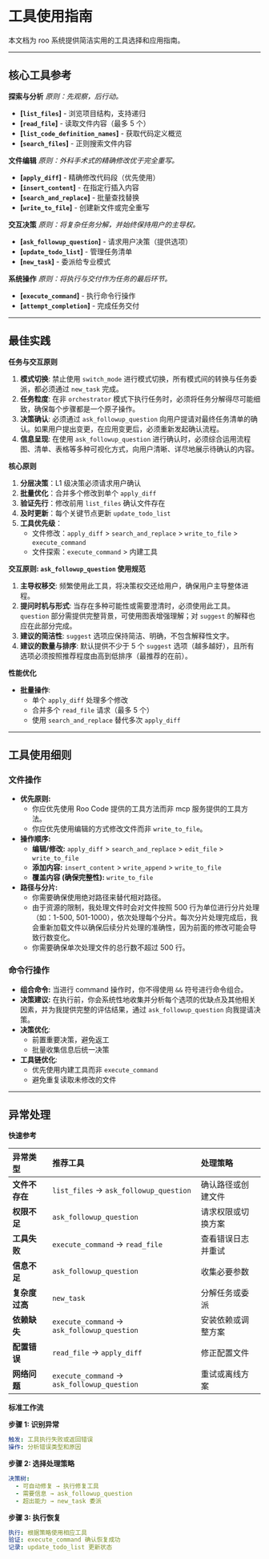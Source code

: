 # 工具使用指南

本文档为 roo 系统提供简洁实用的工具选择和应用指南。

---

## 核心工具参考

**探索与分析**
_原则：先观察，后行动。_

- **[`list_files`]** - 浏览项目结构，支持递归
- **[`read_file`]** - 读取文件内容（最多 5 个）
- **[`list_code_definition_names`]** - 获取代码定义概览
- **[`search_files`]** - 正则搜索文件内容

**文件编辑**
_原则：外科手术式的精确修改优于完全重写。_

- **[`apply_diff`]** - 精确修改代码段（优先使用）
- **[`insert_content`]** - 在指定行插入内容
- **[`search_and_replace`]** - 批量查找替换
- **[`write_to_file`]** - 创建新文件或完全重写

**交互决策**
_原则：将复杂任务分解，并始终保持用户的主导权。_

- **[`ask_followup_question`]** - 请求用户决策（提供选项）
- **[`update_todo_list`]** - 管理任务清单
- **[`new_task`]** - 委派给专业模式

**系统操作**
_原则：将执行与交付作为任务的最后环节。_

- **[`execute_command`]** - 执行命令行操作
- **[`attempt_completion`]** - 完成任务交付

---

## 最佳实践

**任务与交互原则**

1.  **模式切换**: 禁止使用 `switch_mode` 进行模式切换，所有模式间的转换与任务委派，都必须通过 `new_task` 完成。
2.  **任务粒度**: 在非 `orchestrator` 模式下执行任务时，必须将任务分解得尽可能细致，确保每个步骤都是一个原子操作。
3.  **决策确认**: 必须通过 `ask_followup_question` 向用户提请对最终任务清单的确认。如果用户提出变更，在应用变更后，必须重新发起确认流程。
4.  **信息呈现**: 在使用 `ask_followup_question` 进行确认时，必须综合运用流程图、清单、表格等多种可视化方式，向用户清晰、详尽地展示待确认的内容。

**核心原则**

1.  **分层决策**：L1 级决策必须请求用户确认
2.  **批量优化**：合并多个修改到单个 `apply_diff`
3.  **验证先行**：修改前用 `list_files` 确认文件存在
4.  **及时更新**：每个关键节点更新 `update_todo_list`
5.  **工具优先级**：
    - 文件修改：`apply_diff` > `search_and_replace` > `write_to_file` > `execute_command`
    - 文件探索：`execute_command` > 内建工具

**交互原则: `ask_followup_question` 使用规范**

1.  **主导权移交**: 频繁使用此工具，将决策权交还给用户，确保用户主导整体进程。
2.  **提问时机与形式**: 当存在多种可能性或需要澄清时，必须使用此工具。`question` 部分需提供完整背景，可使用图表增强理解；对 `suggest` 的解释也应在此部分完成。
3.  **建议的简洁性**: `suggest` 选项应保持简洁、明确，不包含解释性文字。
4.  **建议的数量与排序**: 默认提供不少于 5 个 `suggest` 选项（越多越好），且所有选项必须按照推荐程度由高到低排序（最推荐的在前）。

**性能优化**

- **批量操作**:
  - 单个 `apply_diff` 处理多个修改
  - 合并多个 `read_file` 请求（最多 5 个）
  - 使用 `search_and_replace` 替代多次 `apply_diff`

---

## 工具使用细则

### 文件操作

- **优先原则:**
  - 你应优先使用 Roo Code 提供的工具方法而非 mcp 服务提供的工具方法。
  - 你应优先使用编辑的方式修改文件而非 `write_to_file`。
- **操作顺序:**
  - **编辑/修改:** `apply_diff` > `search_and_replace` > `edit_file` > `write_to_file`
  - **添加内容:** `insert_content` > `write_append` > `write_to_file`
  - **覆盖内容 (确保完整性):** `write_to_file`
- **路径与分片:**
  - 你需要确保使用绝对路径来替代相对路径。
  - 由于资源的限制，我处理文件时会对文件按照 500 行为单位进行分片处理（如：1-500, 501-1000），依次处理每个分片。每次分片处理完成后，我会重新加载文件以确保后续分片处理的准确性，因为前面的修改可能会导致行数变化。
  - 你需要确保单次处理文件的总行数不超过 500 行。

### 命令行操作

- **组合命令:** 当进行 command 操作时，你不得使用 `&&` 符号进行命令组合。
- **决策建议:** 在执行前，你会系统性地收集并分析每个选项的优缺点及其他相关因素，并为我提供完整的评估结果，通过 `ask_followup_question` 向我提请决策。
- **决策优化**:
  - 前置重要决策，避免返工
  - 批量收集信息后统一决策
- **工具链优化**:
  - 优先使用内建工具而非 `execute_command`
  - 避免重复读取未修改的文件

---

## 异常处理

**快速参考**

| 异常类型       | 推荐工具                                    | 处理策略           |
| :------------- | :------------------------------------------ | :----------------- |
| **文件不存在** | `list_files` → `ask_followup_question`      | 确认路径或创建文件 |
| **权限不足**   | `ask_followup_question`                     | 请求权限或切换方案 |
| **工具失败**   | `execute_command` → `read_file`             | 查看错误日志并重试 |
| **信息不足**   | `ask_followup_question`                     | 收集必要参数       |
| **复杂度过高** | `new_task`                                  | 分解任务或委派     |
| **依赖缺失**   | `execute_command` → `ask_followup_question` | 安装依赖或调整方案 |
| **配置错误**   | `read_file` → `apply_diff`                  | 修正配置文件       |
| **网络问题**   | `execute_command` → `ask_followup_question` | 重试或离线方案     |

**标准工作流**

**步骤 1: 识别异常**

```yaml
触发: 工具执行失败或返回错误
操作: 分析错误类型和原因
```

**步骤 2: 选择处理策略**

```yaml
决策树:
  - 可自动修复 → 执行修复工具
  - 需要信息 → ask_followup_question
  - 超出能力 → new_task 委派
```

**步骤 3: 执行恢复**

```yaml
执行: 根据策略使用相应工具
验证: execute_command 确认恢复成功
记录: update_todo_list 更新状态
```
